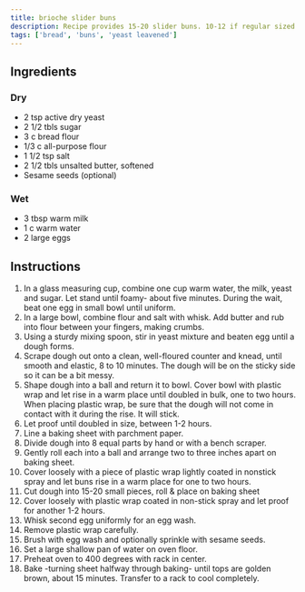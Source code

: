 ```yaml
---
title: brioche slider buns
description: Recipe provides 15-20 slider buns. 10-12 if regular sized buns are desired.
tags: ['bread', 'buns', 'yeast leavened']
---
```


## Ingredients

### Dry

- 2 tsp active dry yeast
- 2 1/2 tbls sugar
- 3 c bread flour
- 1/3 c all-purpose flour
- 1 1/2 tsp salt
- 2 1/2 tbls unsalted butter, softened
- Sesame seeds (optional)

### Wet

- 3 tbsp warm milk
- 1 c warm water
- 2 large eggs

## Instructions

1. In a glass measuring cup, combine one cup warm water, the milk, yeast and sugar. Let stand until foamy- about five minutes. During the wait, beat one egg in small bowl until uniform.
1. In a large bowl, combine flour and salt with whisk. Add butter and rub into flour between your fingers, making crumbs.
1. Using a sturdy mixing spoon, stir in yeast mixture and beaten egg until a dough forms.
1. Scrape dough out onto a clean, well-floured counter and knead, until smooth and elastic, 8 to 10 minutes. The dough will be on the sticky side so it can be a bit messy.
1. Shape dough into a ball and return it to bowl. Cover bowl with plastic wrap and let rise in a warm place until doubled in bulk, one to two hours. When placing plastic wrap, be sure that the dough will not come in contact with it during the rise. It will stick.
1. Let proof until doubled in size, between 1-2 hours.
1. Line a baking sheet with parchment paper.
1. Divide dough into 8 equal parts by hand or with a bench scraper.
1. Gently roll each into a ball and arrange two to three inches apart on baking sheet.
1. Cover loosely with a piece of plastic wrap lightly coated in nonstick spray and let buns rise in a warm place for one to two hours.
1. Cut dough into 15-20 small pieces, roll & place on baking sheet
1. Cover loosely with plastic wrap coated in non-stick spray and let proof for another 1-2 hours.
1. Whisk second egg uniformly for an egg wash.
1. Remove plastic wrap carefully.
1. Brush with egg wash and optionally sprinkle with sesame seeds.
1. Set a large shallow pan of water on oven floor.
1. Preheat oven to 400 degrees with rack in center.
1. Bake -turning sheet halfway through baking- until tops are golden brown, about 15 minutes. Transfer to a rack to cool completely.
